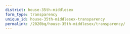 ```yaml
---
district: house-35th-middlesex
form_type: transparency
unique_id: house-35th-middlesex-transparency
permalink: /2020bq/house-35th-middlesex/transparency/
---
```

